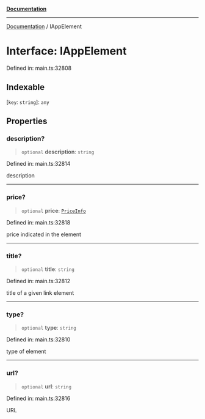 [**Documentation**](../README.md)

***

[Documentation](../README.md) / IAppElement

# Interface: IAppElement

Defined in: main.ts:32808

## Indexable

\[`key`: `string`\]: `any`

## Properties

### description?

> `optional` **description**: `string`

Defined in: main.ts:32814

description

***

### price?

> `optional` **price**: [`PriceInfo`](../classes/PriceInfo.md)

Defined in: main.ts:32818

price indicated in the element

***

### title?

> `optional` **title**: `string`

Defined in: main.ts:32812

title of a given link element

***

### type?

> `optional` **type**: `string`

Defined in: main.ts:32810

type of element

***

### url?

> `optional` **url**: `string`

Defined in: main.ts:32816

URL
